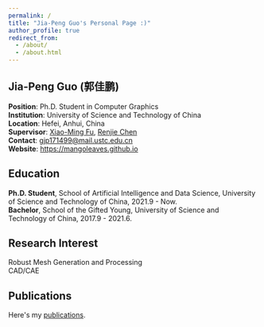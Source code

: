```yaml
---
permalink: /
title: "Jia-Peng Guo's Personal Page :)"
author_profile: true
redirect_from: 
  - /about/
  - /about.html
---
```


## Jia-Peng Guo (郭佳鹏)

**Position**: Ph.D. Student in Computer Graphics  
**Institution**: University of Science and Technology of China  
**Location**: Hefei, Anhui, China  
**Supervisor**: [Xiao-Ming Fu](https://ustc-gcl-f.github.io/), [Renjie Chen](http://staff.ustc.edu.cn/~renjiec/)  
**Contact**: <gjp171499@mail.ustc.edu.cn>  
**Website**: <https://mangoleaves.github.io>  

## Education

**Ph.D. Student**, School of Artificial Intelligence and Data Science, University of Science and Technology of China, 2021.9 - Now.  
**Bachelor**, School of the Gifted Young, University of Science and Technology of China, 2017.9 - 2021.6.

## Research Interest

Robust Mesh Generation and Processing  
CAD/CAE  

## Publications

Here's my [publications](https://mangoleaves.github.io/publications).
